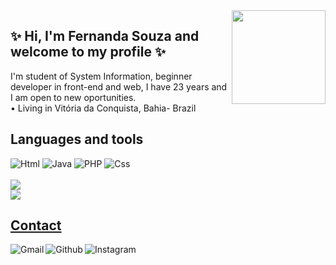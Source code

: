 <div> 
  <img align="right" height="150" width="150"src="https://64.media.tumblr.com/2edbfa297c85856e71062efbc31dd054/tumblr_nvnwzhZa9W1ugoy51o1_500.gif"> 
</div>

## ✨ Hi, I'm Fernanda Souza and welcome to my profile ✨ 

<!--INFORMATIONS-->
<section >
  <div>
    I'm student of System Information, beginner developer in front-end and web, I have 23 years and I am open to new oportunities.<br>
    • Living in Vitória da Conquista, Bahia- Brazil
  </div>
</section>


<!-- LANGUAGES-->  
## Languages and tools

<section>
  <div>
    <img src="https://img.shields.io/badge/HTML-239120?style=for-the-badge&logo=html5&logoColor=white" alt="Html">
    <img src="https://img.shields.io/badge/Java-ED8B00?style=for-the-badge&logo=java&logoColor=white" alt="Java">
    <img src="https://img.shields.io/badge/PHP-777BB4?style=for-the-badge&logo=php&logoColor=white" alt="PHP">
    <img src="https://img.shields.io/badge/CSS-239120?&style=for-the-badge&logo=css3&logoColor=white" alt="Css">
  </div>
  
<!--GITHUB STATS-->  
  <div> 
   <br> <a href="https://github.com/effyus">
    <img heigth="180em" src="https://github-readme-stats.vercel.app/api?username=effyus&theme=onedark"></a>
   <br> <a href="http://github.com/effyus">
    <img src="https://github-readme-stats.vercel.app/api/top-langs/?username=effyus&hide=html&layout=compact&theme=onedark">
  </div>
</section>  
  
  
<!--CONTACT-->
## Contact
<section>
   <div>
      <a href="fernandasouzadev@gmail.com">
      <img align="left" src="https://img.shields.io/badge/Gmail-D14836?style=for-the-badge&logo=gmail&logoColor=white" alt="Gmail"></a> 
  </div> 
    <div> 
     <a href="https://www.linkedin.com/in/fernanda-souza-silva-santos-888858214/">
     <img align="left"src="https://img.shields.io/badge/LinkedIn-0077B5?style=for-the-badge&logo=linkedin&logoColor=white" alt="Github"></a> 
  </div>
  <div>
     <a href="https://www.instagram.com/effyus/">
        <img align="left" src="https://img.shields.io/badge/Instagram-E4405F?style=for-the-badge&logo=instagram&logoColor=white" alt="Instagram"></a>   
  </div>
</section>


   
  
